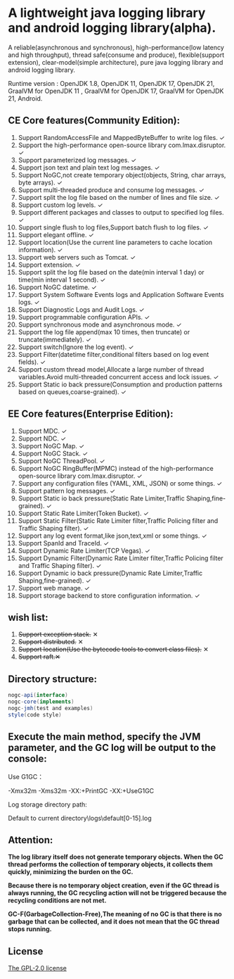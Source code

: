 # A lightweight java logging library and android logging library(alpha).

A reliable(asynchronous and synchronous), high-performance(low latency and high throughput), thread safe(consume and produce), flexible(support extension), clear-model(simple architecture), pure java logging library and android logging library.

Runtime version : OpenJDK 1.8, OpenJDK 11, OpenJDK 17, OpenJDK 21, GraalVM for OpenJDK 11 , GraalVM for OpenJDK 17, GraalVM for OpenJDK 21, Android.

## CE Core features(Community Edition):

01. Support RandomAccessFile and MappedByteBuffer to write log files. ✓
02. Support the high-performance open-source library com.lmax.disruptor. ✓
03. Support parameterized log messages. ✓
04. Support json text and plain text log messages. ✓
05. Support NoGC,not create temporary object(objects, String, char arrays, byte arrays). ✓
06. Support multi-threaded produce and consume log messages. ✓
07. Support split the log file based on the number of lines and file size. ✓
08. Support custom log levels. ✓
09. Support different packages and classes to output to specified log files. ✓
10. Support single flush to log files,Support batch flush to log files. ✓
11. Support elegant offline. ✓
12. Support location(Use the current line parameters to cache location information). ✓
13. Support web servers such as Tomcat. ✓
14. Support extension. ✓
15. Support split the log file based on the date(min interval 1 day) or time(min interval 1 second). ✓
16. Support NoGC datetime. ✓
17. Support System Software Events logs and Application Software Events logs. ✓
18. Support Diagnostic Logs and Audit Logs. ✓
19. Support programmable configuration APIs. ✓
20. Support synchronous mode and asynchronous mode. ✓
21. Support the log file append(max 10 times, then truncate) or truncate(immediately). ✓
22. Support switch(Ignore the log event). ✓
23. Support Filter(datetime filter,conditional filters based on log event fields). ✓
24. Support custom thread model,Allocate a large number of thread variables.Avoid multi-threaded concurrent access and lock issues. ✓
25. Support Static io back pressure(Consumption and production patterns based on queues,coarse-grained). ✓

## EE Core features(Enterprise Edition):

01. Support MDC. ✓
02. Support NDC. ✓
03. Support NoGC Map. ✓
04. Support NoGC Stack. ✓
05. Support NoGC ThreadPool. ✓
06. Support NoGC RingBuffer(MPMC) instead of the high-performance open-source library com.lmax.disruptor. ✓
07. Support any configuration files (YAML, XML, JSON) or some things. ✓
08. Support pattern log messages. ✓
09. Support Static io back pressure(Static Rate Limiter,Traffic Shaping,fine-grained). ✓
10. Support Static Rate Limiter(Token Bucket). ✓
11. Support Static Filter(Static Rate Limiter filter,Traffic Policing filter and Traffic Shaping filter). ✓
12. Support any log event format,like json,text,xml or some things. ✓
13. Support SpanId and TraceId. ✓
14. Support Dynamic Rate Limiter(TCP Vegas). ✓
15. Support Dynamic Filter(Dynamic Rate Limiter filter,Traffic Policing filter and Traffic Shaping filter). ✓
16. Support Dynamic io back pressure(Dynamic Rate Limiter,Traffic Shaping,fine-grained). ✓
17. Support web manage. ✓
18. Support storage backend to store configuration information. ✓

## wish list:

01. ~~Support exception stack.~~ ✕
02. ~~Support distributed.~~ ✕
03. ~~Support location(Use the bytecode tools to convert class files).~~ ✕
04. ~~Support raft.✕~~

## Directory structure:

```java
nogc-api(interface)
nogc-core(implements)
nogc-jmh(test and examples)
style(code style)
```

## Execute the main method, specify the JVM parameter, and the GC log will be output to the console:

Use G1GC：

-Xmx32m -Xms32m -XX:+PrintGC -XX:+UseG1GC

Log storage directory path:

Default to current directory\logs\default\[0-15].log

## **Attention:**

**The log library itself does not generate temporary objects. When the GC thread performs the collection of temporary objects, it collects them quickly, minimizing the burden on the GC.**

**Because there is no temporary object creation, even if the GC thread is always running, the GC recycling action will not be triggered because the recycling conditions are not met.**

**GC-F(GarbageCollection-Free),The meaning of no GC is that there is no garbage that can be collected, and it does not mean that the GC thread stops running.**

## License

[The GPL-2.0 license](LICENSE.txt)